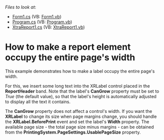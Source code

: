 <!-- default file list -->
*Files to look at*:

* [Form1.cs](./CS/Form1.cs) (VB: [Form1.vb](./VB/Form1.vb))
* [Program.cs](./CS/Program.cs) (VB: [Program.vb](./VB/Program.vb))
* [XtraReport1.cs](./CS/XtraReport1.cs) (VB: [XtraReport1.vb](./VB/XtraReport1.vb))
<!-- default file list end -->
# How to make a report element occupy the entire page's width


<p>This example demonstrates how to make a label occupy the entire page's width.</p><p>For this, we insert some long text into the XRLabel control placed in the <strong>ReportHeader</strong> band. Note that the label's <strong>CanGrow</strong> property must be set to <i>True</i> (the default value), so that the label's height is automatically adjusted to display all the text it contains.</p><p>The <strong>CanGrow</strong> property does not affect a control's width.  If you want the <strong>XRLabel</strong> to change its size when page margins change, you should handle the <strong>XRLabel.BeforePrint</strong> event and set the label's <strong>Width</strong> property. The available page size - the total page size minus margins - can be obtained from the <strong>PrintingSystem.PageSettings.UsablePageSize</strong> property.</p>

<br/>


